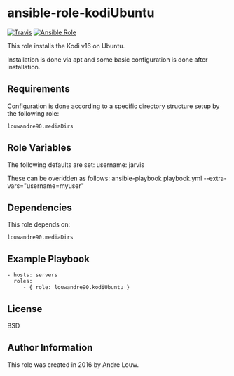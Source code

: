 ansible-role-kodiUbuntu
=========
[![Travis](https://img.shields.io/travis/louwandre90/ansible-role-kodiUbuntu.svg?style=flat-square)](https://travis-ci.org/louwandre90/ansible-role-kodiUbuntu.svg?branch=master)
[![Ansible Role](https://img.shields.io/badge/role-louwandre90.kodiUbuntu-blue.svg?style=flat-square)](https://galaxy.ansible.com/louwandre90/kodiUbuntu/)

This role installs the Kodi v16 on Ubuntu.

Installation is done via apt and some basic configuration is done after installation. 

Requirements
------------
Configuration is done according to a specific directory structure setup by the following role: 

    louwandre90.mediaDirs

Role Variables
--------------

The following defaults are set:
    username: jarvis

These can be overidden as follows:
    ansible-playbook playbook.yml --extra-vars="username=myuser"
    
Dependencies
------------
This role depends on:

    louwandre90.mediaDirs

Example Playbook
----------------

    - hosts: servers
      roles:
         - { role: louwandre90.kodiUbuntu }

License
-------

BSD

Author Information
------------------

This role was created in 2016 by Andre Louw.
